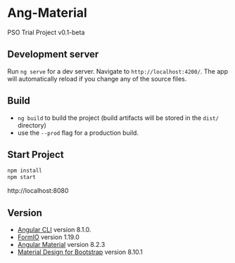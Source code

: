 # Ang-Material
PSO Trial Project v0.1-beta

## Development server
Run `ng serve` for a dev server. Navigate to `http://localhost:4200/`. The app will automatically reload if you change any of the source files.

## Build
- `ng build` to build the project  (build artifacts will be stored in the `dist/` directory) 
- use the `--prod` flag for a production build.

## Start Project
``` sh
npm install
npm start
```
http://localhost:8080


## Version
- [Angular CLI](https://github.com/angular/angular-cli) version 8.1.0.
- [FormIO](https://github.com/formio/angular-material-formio) version 1.19.0
- [Angular Material](https://material.angular.io/) version 8.2.3
- [Material Design for Bootstrap](https://mdbootstrap.com/docs/angular/) version 8.10.1
